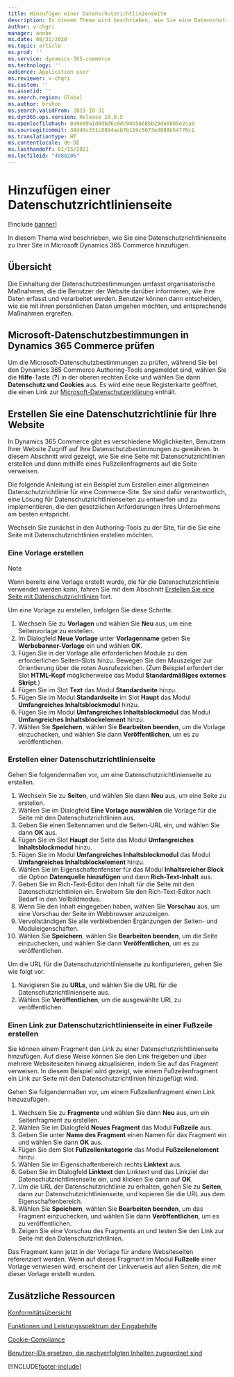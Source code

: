 ```yaml
---
title: Hinzufügen einer Datenschutzrichtlinienseite
description: In diesem Thema wird beschrieben, wie Sie eine Datenschutzrichtlinienseite zu Ihrer Site in Microsoft Dynamics 365 Commerce hinzufügen.
author: v-chgri
manager: annbe
ms.date: 08/31/2020
ms.topic: article
ms.prod: ''
ms.service: dynamics-365-commerce
ms.technology: ''
audience: Application user
ms.reviewer: v-chgri
ms.custom: ''
ms.assetid: ''
ms.search.region: Global
ms.author: brshoo
ms.search.validFrom: 2019-10-31
ms.dyn365.ops.version: Release 10.0.5
ms.openlocfilehash: 0a9e09a1d0dbd6c0dc94b5668bb29de6605e2ca9
ms.sourcegitcommit: 38d40c331c8894acb7b119c5073e3088b54776c1
ms.translationtype: HT
ms.contentlocale: de-DE
ms.lasthandoff: 01/15/2021
ms.locfileid: "4980206"
---
```

# <a name="add-a-privacy-policy-page"></a>Hinzufügen einer Datenschutzrichtlinienseite


[!include [banner](includes/banner.md)]

In diesem Thema wird beschrieben, wie Sie eine Datenschutzrichtlinienseite zu Ihrer Site in Microsoft Dynamics 365 Commerce hinzufügen.

## <a name="overview"></a>Übersicht

Die Einhaltung der Datenschutzbestimmungen umfasst organisatorische Maßnahmen, die die Benutzer der Website darüber informieren, wie ihre Daten erfasst und verarbeitet werden. Benutzer können dann entscheiden, wie sie mit ihren persönlichen Daten umgehen möchten, und entsprechende Maßnahmen ergreifen.

## <a name="review-the-microsoft-privacy-statement-in-dynamics-365-commerce"></a>Microsoft-Datenschutzbestimmungen in Dynamics 365 Commerce prüfen

Um die Microsoft-Datenschutzbestimmungen zu prüfen, während Sie bei den Dynamics 365 Commerce Authoring-Tools angemeldet sind, wählen Sie die **Hilfe**-Taste (**?**) in der oberen rechten Ecke und wählen Sie dann **Datenschutz und Cookies** aus. Es wird eine neue Registerkarte geöffnet, die einen Link zur [Microsoft-Datenschutzerklärung](https://privacy.microsoft.com/privacystatement) enthält.

## <a name="build-a-privacy-policy-page-for-your-site"></a>Erstellen Sie eine Datenschutzrichtlinie für Ihre Website

In Dynamics 365 Commerce gibt es verschiedene Möglichkeiten, Benutzern Ihrer Website Zugriff auf Ihre Datenschutzbestimmungen zu gewähren. In diesem Abschnitt wird gezeigt, wie Sie eine Seite mit Datenschutzrichtlinien erstellen und dann mithilfe eines Fußzeilenfragments auf die Seite verweisen.

Die folgende Anleitung ist ein Beispiel zum Erstellen einer allgemeinen Datenschutzrichtlinie für eine Commerce-Site. Sie sind dafür verantwortlich, eine Lösung für Datenschutzrichtlinienseiten zu entwerfen und zu implementieren, die den gesetzlichen Anforderungen Ihres Unternehmens am besten entspricht.

Wechseln Sie zunächst in den Authoring-Tools zu der Site, für die Sie eine Seite mit Datenschutzrichtlinien erstellen möchten.

### <a name="create-a-template"></a>Eine Vorlage erstellen

> [!NOTE]
> Wenn bereits eine Vorlage erstellt wurde, die für die Datenschutzrichtlinie verwendet werden kann, fahren Sie mit dem Abschnitt [Erstellen Sie eine Seite mit Datenschutzrichtlinien](#build-a-privacy-policy-page) fort.

Um eine Vorlage zu erstellen, befolgen Sie diese Schritte.

1. Wechseln Sie zu **Vorlagen** und wählen Sie **Neu** aus, um eine Seitenvorlage zu erstellen.
1. Im Dialogfeld **Neue Vorlage** unter **Vorlagenname** geben Sie **Werbebanner-Vorlage** ein und wählen **OK**.
1. Fügen Sie in der Vorlage alle erforderlichen Module zu den erforderlichen Seiten-Slots hinzu. Bewegen Sie den Mauszeiger zur Orientierung über die roten Ausrufezeichen. (Zum Beispiel erfordert der Slot **HTML-Kopf** möglicherweise das Modul **Standardmäßiges externes Skript**.)
1. Fügen Sie im Slot **Text** das Modul **Standardseite** hinzu.
1. Fügen Sie im Modul **Standardseite** im Slot **Haupt** das Modul **Umfangreiches Inhaltsblockmodul** hinzu.
1. Fügen Sie im Modul **Umfangreiches Inhaltsblockmodul** das Modul **Umfangreiches Inhaltsblockelement** hinzu.
1. Wählen Sie **Speichern**, wählen Sie **Bearbeiten beenden**, um die Vorlage einzuchecken, und wählen Sie dann **Veröffentlichen**, um es zu veröffentlichen.

### <a name="build-a-privacy-policy-page"></a>Erstellen einer Datenschutzrichtlinienseite

Gehen Sie folgendermaßen vor, um eine Datenschutzrichtlinienseite zu erstellen.

1. Wechseln Sie zu **Seiten**, und wählen Sie dann **Neu** aus, um eine Seite zu erstellen.
1. Wählen Sie im Dialogfeld **Eine Vorlage auswählen** die Vorlage für die Seite mit den Datenschutzrichtlinien aus.
1. Geben Sie einen Seitennamen und die Seiten-URL ein, und wählen Sie dann **OK** aus. 
1. Fügen Sie im Slot **Haupt** der Seite das Modul **Umfangreiches Inhaltsblockmodul** hinzu.
1. Fügen Sie im Modul **Umfangreiches Inhaltsblockmodul** das Modul **Umfangreiches Inhaltsblockelement** hinzu.
1. Wählen Sie im Eigenschaftenfenster für das Modul **Inhaltsreicher Block** die Option **Datenquelle hinzufügen** und dann **Rich-Text-Inhalt** aus.
1. Geben Sie im Rich-Text-Editor den Inhalt für die Seite mit den Datenschutzrichtlinien ein. Erweitern Sie den Rich-Text-Editor nach Bedarf in den Vollbildmodus.
1. Wenn Sie den Inhalt eingegeben haben, wählen Sie **Vorschau** aus, um eine Vorschau der Seite im Webbrowser anzuzeigen.
1. Vervollständigen Sie alle verbleibenden Ergänzungen der Seiten- und Moduleigenschaften.
1. Wählen Sie **Speichern**, wählen Sie **Bearbeiten beenden**, um die Seite einzuchecken, und wählen Sie dann **Veröffentlichen**, um es zu veröffentlichen.

Um die URL für die Datenschutzrichtlinienseite zu konfigurieren, gehen Sie wie folgt vor.

1. Navigieren Sie zu **URLs**, und wählen Sie die URL für die Datenschutzrichtlinienseite aus.
1. Wählen Sie **Veröffentlichen**, um die ausgewählte URL zu veröffentlichen.

### <a name="create-a-link-to-the-privacy-policy-page-in-a-footer"></a>Einen Link zur Datenschutzrichtlinienseite in einer Fußzeile erstellen

Sie können einem Fragment den Link zu einer Datenschutzrichtlinienseite hinzufügen. Auf diese Weise können Sie den Link freigeben und über mehrere Websiteseiten hinweg aktualisieren, indem Sie auf das Fragment verweisen. In diesem Beispiel wird gezeigt, wie einem Fußzeilenfragment ein Link zur Seite mit den Datenschutzrichtlinien hinzugefügt wird.

Gehen Sie folgendermaßen vor, um einem Fußzeilenfragment einen Link hinzuzufügen.

1. Wechseln Sie zu **Fragmente** und wählen Sie dann **Neu** aus, um ein Seitenfragment zu erstellen.
1. Wählen Sie im Dialogfeld **Neues Fragment** das Modul **Fußzeile** aus.
1. Geben Sie unter **Name des Fragment** einen Namen für das Fragment ein und wählen Sie dann **OK** aus.
1. Fügen Sie dem Slot **Fußzeilenkategorie** das Modul **Fußzeilenelement** hinzu.
1. Wählen Sie im Eigenschaftenbereich rechts **Linktext** aus.
1. Geben Sie im Dialogfeld **Linktext** den Linktext und das Linkziel der Datenschutzrichtlinienseite ein, und klicken Sie dann auf **OK**.
1. Um die URL der Datenschutzrichtlinie zu erhalten, gehen Sie zu **Seiten**, dann zur Datenschutzrichtlinienseite, und kopieren Sie die URL aus dem Eigenschaftenbereich.
1. Wählen Sie **Speichern**, wählen Sie **Bearbeiten beenden**, um das Fragment einzuchecken, und wählen Sie dann **Veröffentlichen**, um es zu veröffentlichen.
1. Zeigen Sie eine Vorschau des Fragments an und testen Sie den Link zur Seite mit den Datenschutzrichtlinien.

Das Fragment kann jetzt in der Vorlage für andere Websiteseiten referenziert werden. Wenn auf dieses Fragment im Modul **Fußzeile** einer Vorlage verwiesen wird, erscheint der Linkverweis auf allen Seiten, die mit dieser Vorlage erstellt wurden.

## <a name="additional-resources"></a>Zusätzliche Ressourcen

[Konformitätsübersicht](compliance-overview.md)

[Funktionen und Leistungsspektrum der Eingabehilfe](accessibility.md)

[Cookie-Compliance](cookie-compliance.md)

[Benutzer-IDs ersetzen, die nachverfolgten Inhalten zugeordnet sind](replace-IDs-tracked-changes.md)


[!INCLUDE[footer-include](../includes/footer-banner.md)]